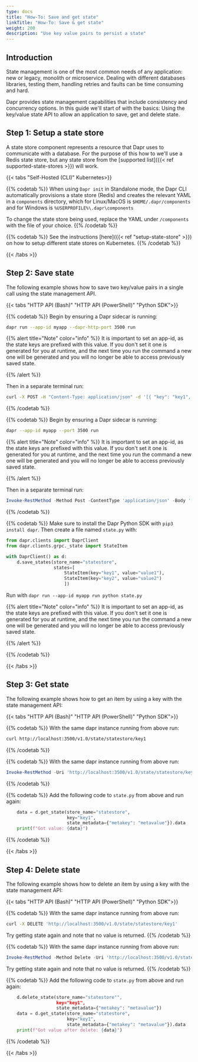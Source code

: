 ```yaml
---
type: docs
title: "How-To: Save and get state"
linkTitle: "How-To: Save & get state"
weight: 200
description: "Use key value pairs to persist a state"
---
```


## Introduction

State management is one of the most common needs of any application: new or legacy, monolith or microservice.
Dealing with different databases libraries, testing them, handling retries and faults can be time consuming and hard.

Dapr provides state management capabilities that include consistency and concurrency options.
In this guide we'll start of with the basics: Using the key/value state API to allow an application to save, get and delete state.

## Step 1: Setup a state store

A state store component represents a resource that Dapr uses to communicate with a database.
For the purpose of this how to we'll use a Redis state store, but any state store from the [supported list]({{< ref supported-state-stores >}}) will work.

{{< tabs "Self-Hosted (CLI)" Kubernetes>}}

{{% codetab %}}
When using `Dapr init` in Standalone mode, the Dapr CLI automatically provisions a state store (Redis) and creates the relevant YAML in a `components` directory, which for Linux/MacOS is `$HOME/.dapr/components` and for Windows is `%USERPROFILE%\.dapr\components`

To change the state store being used, replace the YAML under `/components` with the file of your choice.
{{% /codetab %}}

{{% codetab %}}
See the instructions [here]({{< ref "setup-state-store" >}}) on how to setup different state stores on Kubernetes.
{{% /codetab %}}

{{< /tabs >}}

## Step 2: Save state

The following example shows how to save two key/value pairs in a single call using the state management API.

{{< tabs "HTTP API (Bash)" "HTTP API (PowerShell)" "Python SDK">}}

{{% codetab %}}
Begin by ensuring a Dapr sidecar is running:
```bash
dapr run --app-id myapp --dapr-http-port 3500 run
```
{{% alert title="Note" color="info" %}}
It is important to set an app-id, as the state keys are prefixed with this value. If you don't set it one is generated for you at runtime, and the next time you run the command a new one will be generated and you will no longer be able to access previously saved state.

{{% /alert %}}

Then in a separate terminal run:
```bash
curl -X POST -H "Content-Type: application/json" -d '[{ "key": "key1", "value": "value1"}, { "key": "key2", "value": "value2"}]' http://localhost:3500/v1.0/state/statestore
```
{{% /codetab %}}

{{% codetab %}}
Begin by ensuring a Dapr sidecar is running:
```bash
dapr --app-id myapp --port 3500 run
```

{{% alert title="Note" color="info" %}}
It is important to set an app-id, as the state keys are prefixed with this value. If you don't set it one is generated for you at runtime, and the next time you run the command a new one will be generated and you will no longer be able to access previously saved state.

{{% /alert %}}

Then in a separate terminal run:
```powershell
Invoke-RestMethod -Method Post -ContentType 'application/json' -Body '[{ "key": "key1", "value": "value1"}, { "key": "key2", "value": "value2"}]' -Uri 'http://localhost:3500/v1.0/state/statestore'
```
{{% /codetab %}}

{{% codetab %}}
Make sure to install the Dapr Python SDK with `pip3 install dapr`. Then create a file named `state.py` with:
```python
from dapr.clients import DaprClient
from dapr.clients.grpc._state import StateItem

with DaprClient() as d:
    d.save_states(store_name="statestore",
                  states=[
                      StateItem(key="key1", value="value1"),
                      StateItem(key="key2", value="value2")
                      ])

```

Run with `dapr run --app-id myapp run python state.py`

{{% alert title="Note" color="info" %}}
It is important to set an app-id, as the state keys are prefixed with this value. If you don't set it one is generated for you at runtime, and the next time you run the command a new one will be generated and you will no longer be able to access previously saved state.

{{% /alert %}}

{{% /codetab %}}

{{< /tabs >}}

## Step 3: Get state

The following example shows how to get an item by using a key with the state management API:

{{< tabs "HTTP API (Bash)" "HTTP API (PowerShell)" "Python SDK">}}

{{% codetab %}}
With the same dapr instance running from above run:
```bash
curl http://localhost:3500/v1.0/state/statestore/key1
```
{{% /codetab %}}

{{% codetab %}}
With the same dapr instance running from above run:
```powershell
Invoke-RestMethod -Uri 'http://localhost:3500/v1.0/state/statestore/key1'
```
{{% /codetab %}}

{{% codetab %}}
Add the following code to `state.py` from above and run again:
```python
    data = d.get_state(store_name="statestore",
                       key="key1",
                       state_metadata={"metakey": "metavalue"}).data
    print(f"Got value: {data}")
```
{{% /codetab %}}

{{< /tabs >}}

## Step 4: Delete state

The following example shows how to delete an item by using a key with the state management API:

{{< tabs "HTTP API (Bash)" "HTTP API (PowerShell)" "Python SDK">}}

{{% codetab %}}
With the same dapr instance running from above run:
```bash
curl -X DELETE 'http://localhost:3500/v1.0/state/statestore/key1'
```
Try getting state again and note that no value is returned.
{{% /codetab %}}

{{% codetab %}}
With the same dapr instance running from above run:
```powershell
Invoke-RestMethod -Method Delete -Uri 'http://localhost:3500/v1.0/state/statestore/key1'
```
Try getting state again and note that no value is returned.
{{% /codetab %}}

{{% codetab %}}
Add the following code to `state.py` from above and run again:
```python
    d.delete_state(store_name="statestore"",
                   key="key1",
                   state_metadata={"metakey": "metavalue"})
    data = d.get_state(store_name="statestore",
                       key="key1",
                       state_metadata={"metakey": "metavalue"}).data
    print(f"Got value after delete: {data}")
```
{{% /codetab %}}

{{< /tabs >}}
